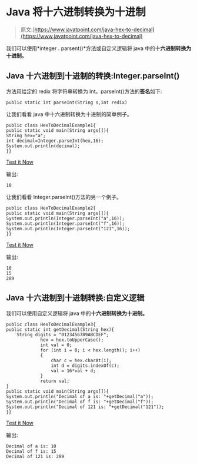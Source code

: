 # Java 将十六进制转换为十进制

> 原文:[https://www.javatpoint.com/java-hex-to-decimal](https://www.javatpoint.com/java-hex-to-decimal)

我们可以使用*integer . parsent()*方法或自定义逻辑将 java 中的**十六进制转换为十进制。**

## Java 十六进制到十进制的转换:Integer.parseInt()

方法用给定的 redix 将字符串转换为 Int。parseInt()方法的**签名**如下:

```
public static int parseInt(String s,int redix)

```

让我们看看 java 中十六进制转换为十进制的简单例子。

```
public class HexToDecimalExample1{
public static void main(String args[]){
String hex="a";
int decimal=Integer.parseInt(hex,16);
System.out.println(decimal);
}}

```

[Test it Now](https://compiler.javatpoint.com/opr/test.jsp?filename=HexToDecimalExample1)

输出:

```
10

```

让我们看看 Integer.parseInt()方法的另一个例子。

```
public class HexToDecimalExample2{
public static void main(String args[]){
System.out.println(Integer.parseInt("a",16));
System.out.println(Integer.parseInt("f",16));
System.out.println(Integer.parseInt("121",16));
}}

```

[Test it Now](https://compiler.javatpoint.com/opr/test.jsp?filename=HexToDecimalExample2)

输出:

```
10
15
289

```

## Java 十六进制到十进制转换:自定义逻辑

我们可以使用自定义逻辑将 java 中的**十六进制转换为十进制。**

```
public class HexToDecimalExample3{  
public static int getDecimal(String hex){
    String digits = "0123456789ABCDEF";
             hex = hex.toUpperCase();
             int val = 0;
             for (int i = 0; i < hex.length(); i++)
             {
                 char c = hex.charAt(i);
                 int d = digits.indexOf(c);
                 val = 16*val + d;
             }
             return val;
}
public static void main(String args[]){  
System.out.println("Decimal of a is: "+getDecimal("a"));
System.out.println("Decimal of f is: "+getDecimal("f"));
System.out.println("Decimal of 121 is: "+getDecimal("121"));
}}  

```

[Test it Now](https://compiler.javatpoint.com/opr/test.jsp?filename=HexToDecimalExample3)

输出:

```
Decimal of a is: 10
Decimal of f is: 15
Decimal of 121 is: 289

```